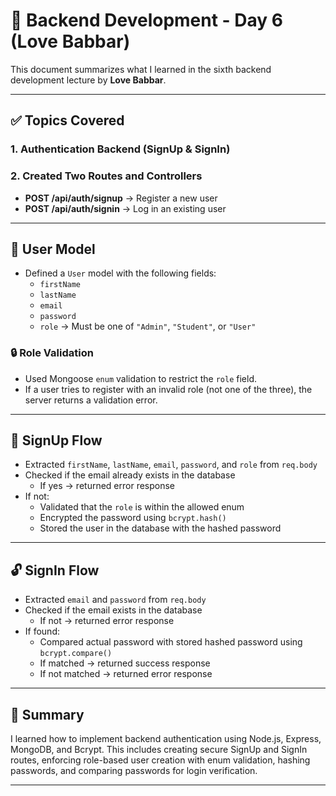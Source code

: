 # 📘 Backend Development - Day 6 (Love Babbar)

This document summarizes what I learned in the sixth backend development lecture by **Love Babbar**.

---

## ✅ Topics Covered

### 1. Authentication Backend (SignUp & SignIn)

### 2. Created Two Routes and Controllers
- **POST /api/auth/signup** → Register a new user
- **POST /api/auth/signin** → Log in an existing user

---

## 👤 User Model
- Defined a `User` model with the following fields:
  - `firstName`
  - `lastName`
  - `email`
  - `password`
  - `role` → Must be one of `"Admin"`, `"Student"`, or `"User"`

### 🔒 Role Validation
- Used Mongoose `enum` validation to restrict the `role` field.
- If a user tries to register with an invalid role (not one of the three), the server returns a validation error.

---

## 🔐 SignUp Flow
- Extracted `firstName`, `lastName`, `email`, `password`, and `role` from `req.body`
- Checked if the email already exists in the database
  - If yes → returned error response
- If not:
  - Validated that the `role` is within the allowed enum
  - Encrypted the password using `bcrypt.hash()`
  - Stored the user in the database with the hashed password

---

## 🔓 SignIn Flow
- Extracted `email` and `password` from `req.body`
- Checked if the email exists in the database
  - If not → returned error response
- If found:
  - Compared actual password with stored hashed password using `bcrypt.compare()`
  - If matched → returned success response
  - If not matched → returned error response

---

## 🧠 Summary

I learned how to implement backend authentication using Node.js, Express, MongoDB, and Bcrypt. This includes creating secure SignUp and SignIn routes, enforcing role-based user creation with enum validation, hashing passwords, and comparing passwords for login verification.

---